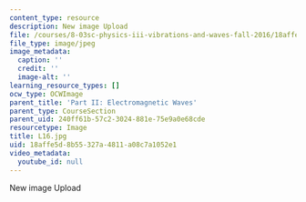 ```yaml
---
content_type: resource
description: New image Upload
file: /courses/8-03sc-physics-iii-vibrations-and-waves-fall-2016/18affe5d8b55327a4811a08c7a1052e1_L16.jpg
file_type: image/jpeg
image_metadata:
  caption: ''
  credit: ''
  image-alt: ''
learning_resource_types: []
ocw_type: OCWImage
parent_title: 'Part II: Electromagnetic Waves'
parent_type: CourseSection
parent_uid: 240ff61b-57c2-3024-881e-75e9a0e68cde
resourcetype: Image
title: L16.jpg
uid: 18affe5d-8b55-327a-4811-a08c7a1052e1
video_metadata:
  youtube_id: null
---
```

New image Upload

